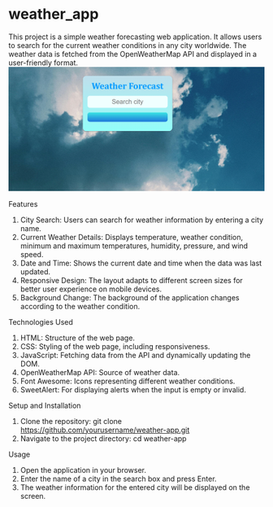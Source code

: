 # weather_app

This project is a simple weather forecasting web application. It allows users to search for the current weather conditions in any city worldwide. The weather data is fetched from the OpenWeatherMap API and displayed in a user-friendly format.
![image alt](https://github.com/mansicode12/weather_app/blob/2ef0f7cbdd13fbd3e49a94f72274bbe420b7a9d4/Screenshot%202024-07-20%20151627.png)

Features
1. City Search: Users can search for weather information by entering a city name.
2. Current Weather Details: Displays temperature, weather condition, minimum and maximum temperatures, humidity, pressure, and wind speed.
3. Date and Time: Shows the current date and time when the data was last updated.
4. Responsive Design: The layout adapts to different screen sizes for better user experience on mobile devices.
5. Background Change: The background of the application changes according to the weather condition.

Technologies Used
1. HTML: Structure of the web page.
2. CSS: Styling of the web page, including responsiveness.
3. JavaScript: Fetching data from the API and dynamically updating the DOM.
4. OpenWeatherMap API: Source of weather data.
5. Font Awesome: Icons representing different weather conditions.
6. SweetAlert: For displaying alerts when the input is empty or invalid.

Setup and Installation
1. Clone the repository:
git clone https://github.com/yourusername/weather-app.git
2. Navigate to the project directory:
cd weather-app

Usage
1. Open the application in your browser.
2. Enter the name of a city in the search box and press Enter.
3. The weather information for the entered city will be displayed on the screen.
